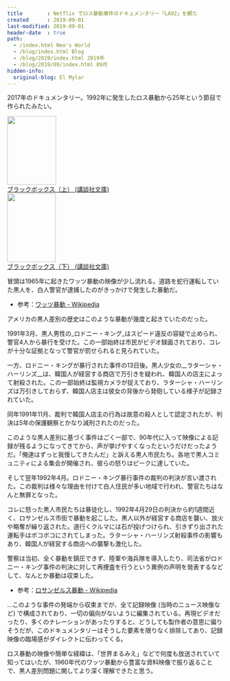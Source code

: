 ```yaml
---
title        : Netflix でロス暴動事件のドキュメンタリー「LA92」を観た
created      : 2019-09-01
last-modified: 2019-09-01
header-date  : true
path:
  - /index.html Neo's World
  - /blog/index.html Blog
  - /blog/2019/index.html 2019年
  - /blog/2019/09/index.html 09月
hidden-info:
  original-blog: El Mylar
---
```


2017年のドキュメンタリー。1992年に発生したロス暴動から25年という節目で作られたみたい。

<div class="ad-amazon">
  <div class="ad-amazon-image">
    <a href="https://www.amazon.co.jp/dp/B071S1XHJS?tag=neos21-22&amp;linkCode=osi&amp;th=1&amp;psc=1">
      <img src="https://m.media-amazon.com/images/I/515N17a7QAL._SL160_.jpg" width="114" height="160">
    </a>
  </div>
  <div class="ad-amazon-info">
    <div class="ad-amazon-title">
      <a href="https://www.amazon.co.jp/dp/B071S1XHJS?tag=neos21-22&amp;linkCode=osi&amp;th=1&amp;psc=1">ブラックボックス（上） (講談社文庫)</a>
    </div>
  </div>
</div>

<div class="ad-amazon">
  <div class="ad-amazon-image">
    <a href="https://www.amazon.co.jp/dp/B071S1XN7H?tag=neos21-22&amp;linkCode=osi&amp;th=1&amp;psc=1">
      <img src="https://m.media-amazon.com/images/I/51lSnmtWlwL._SL160_.jpg" width="113" height="160">
    </a>
  </div>
  <div class="ad-amazon-info">
    <div class="ad-amazon-title">
      <a href="https://www.amazon.co.jp/dp/B071S1XN7H?tag=neos21-22&amp;linkCode=osi&amp;th=1&amp;psc=1">ブラックボックス（下） (講談社文庫)</a>
    </div>
  </div>
</div>

冒頭は1965年に起きたワッツ暴動の映像が少し流れる。道路を蛇行運転していた黒人を、白人警官が逮捕したのがきっかけで発生した暴動だ。

- 参考：[ワッツ暴動 - Wikipedia](https://ja.wikipedia.org/wiki/%E3%83%AF%E3%83%83%E3%83%84%E6%9A%B4%E5%8B%95)

アメリカの黒人差別の歴史はこのような暴動が幾度と起きていたのだった。

1991年3月、黒人男性の_ロドニー・キング_はスピード違反の容疑で止められ、警官4人から暴行を受けた。この一部始終は市民がビデオ録画されており、コレが十分な証拠となって警官が罰せられると見られていた。

一方、ロドニー・キングが暴行された事件の13日後。黒人少女の__ラターシャ・ハーリンズ__は、韓国人が経営する商店で万引きを疑われ、韓国人の店主によって射殺された。この一部始終は監視カメラが捉えており、ラターシャ・ハーリンズは万引きしておらず、韓国人店主は彼女の背後から発砲している様子が記録されていた。

同年1991年11月、裁判で韓国人店主の行為は故意の殺人として認定されたが、判決は5年の保護観察とかなり減刑されたのだった。

このような黒人差別に基づく事件はごく一部で、90年代に入って映像による記録が残るようになってきてから、声が挙げやすくなったというだけだったようだ。「俺達はずっと我慢してきたんだ」と訴える黒人市民たち。各地で黒人コミュニティによる集会が開催され、彼らの怒りはピークに達していた。

そして翌年1992年4月。ロドニー・キング暴行事件の裁判の判決が言い渡された。この裁判は様々な理由を付けて白人住民が多い地域で行われ、警官たちはなんと無罪となった。

コレに怒った黒人市民たちは暴徒化し、1992年4月29日の判決から約1週間近く、ロサンゼルス市街で暴動を起こした。黒人以外が経営する商店を襲い、放火や略奪が繰り返された。道行くクルマには石が投げつけられ、引きずり出された運転手はボコボコにされてしまった。ラターシャ・ハーリンズ射殺事件の影響もあり、韓国人が経営する商店への襲撃も激化した。

警察は当初、全く暴動を鎮圧できず、陸軍や海兵隊を導入したり、司法省がロドニー・キング事件の判決に対して再捜査を行うという異例の声明を発表するなどして、なんとか暴動は収束した。

- 参考：[ロサンゼルス暴動 - Wikipedia](https://ja.wikipedia.org/wiki/%E3%83%AD%E3%82%B5%E3%83%B3%E3%82%BC%E3%83%AB%E3%82%B9%E6%9A%B4%E5%8B%95#%E6%9A%B4%E5%8B%95%E5%8B%83%E7%99%BA)

…このような事件の発端から収束までが、全て記録映像 (当時のニュース映像など) で構成されており、一切の偏向がないように編集されている。再現ビデオだったり、多くのナレーションがあったりすると、どうしても製作者の意思に偏りそうだが、このドキュメンタリーはそうした要素を限りなく排除してあり、記録映像の臨場感がダイレクトに伝わってくる。

ロス暴動の映像や簡単な経緯は、「世界まるみえ」などで何度も放送されていて知ってはいたが、1960年代のワッツ暴動から豊富な資料映像で振り返ることで、黒人差別問題に関してより深く理解できたと思う。

